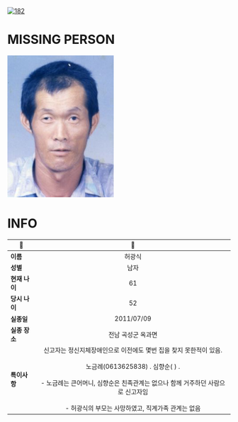 [![182](https://img.shields.io/badge/%EC%8B%A4%EC%A2%85%EC%8B%A0%EA%B3%A0%EB%8A%94%20%EA%B5%AD%EB%B2%88%EC%97%86%EC%9D%B4-182-blue)](http://safe182.go.kr/index.do)

# MISSING PERSON

<img src="./missing_person.jpg">

# INFO

|🔑|💎|
|--|:--:|
|**이름**|허광식|
|**성별**|남자|
|**현재 나이**|61|
|**당시 나이**|52|
|**실종일**|2011/07/09|
|**실종 장소**|전남 곡성군 옥과면 |
|**특이사항**|신고자는 정신지체장애인으로 이전에도 몇번 집을 찾지 못한적이 있음.</br></br>노금례(0613625838) . 심향순( ) . </br></br>- 노금례는 큰어머니, 심향순은 친족관계는 없으나 함께 거주하던 사람으로 신고자임</br></br>- 허광식의 부모는 사망하였고, 직계가족 관계는 없음|
